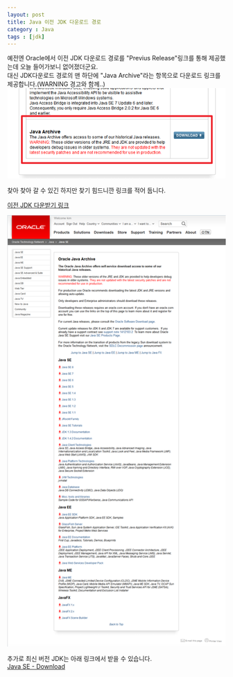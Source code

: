 ```yaml
---
layout: post
title: Java 이전 JDK 다운로드 경로
category : Java
tags : [jdk]
---
```

예전엔 Oracle에서 이전 JDK 다운로드 경로를 "Previus Release"링크를 통해 제공했는데 오늘 들어가보니 없어졌더군요.    
대신 JDK다운로드 경로의 맨 하단에 "Java Archive"라는 항목으로 다운로드 링크를 제공합니다.(WARNING 경고와 함께..)     
![img](/assets/img/java/jdk-download-path/2.png)   

찾아 찾아 갈 수 있긴 하지만 찾기 힘드니깐 링크를 적어 둡니다.

[이전 JDK 다운받기 링크 ](http://www.oracle.com/technetwork/java/javase/archive-139210.html)     

![img](/assets/img/java/jdk-download-path/1.png)   

추가로 최신 버전 JDK는 아래 링크에서 받을 수 있습니다.    
[Java SE - Download](http://www.oracle.com/technetwork/java/javase/downloads/index.html)
